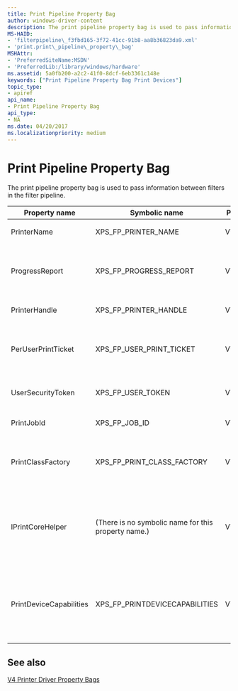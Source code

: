 ```yaml
---
title: Print Pipeline Property Bag
author: windows-driver-content
description: The print pipeline property bag is used to pass information between filters in the filter pipeline.Property nameSymbolic nameProperty typeDescriptionPrinterNameXPS\_FP\_PRINTER\_NAMEVT\_BSTRThe printer name.ProgressReportXPS\_FP\_PROGRESS\_REPORTVT\_UNKNOWNA pointer to an IUnknown interface. Call QueryInterface to obtain a pointer to the IPrintPipelineProgressReport interface.PrinterHandleXPS\_FP\_PRINTER\_HANDLE VT\_BYREFThe printer handle. The filter should not close this handle.PerUserPrintTicketXPS\_FP\_USER\_PRINT\_TICKETVT\_UNKNOWNA pointer to an IUnknown interface. Call QueryInterface to obtain a pointer to the IPrintReadStreamFactory interface.UserSecurityTokenXPS\_FP\_USER\_TOKENVT\_BYREFA handle that the filter can use to impersonate the user account that submitted the print job.PrintJobIdXPS\_FP\_JOB\_IDVT\_UI4The print job identification number.PrintClassFactoryXPS\_FP\_PRINT\_CLASS\_FACTORYVT\_UNKNOWNA pointer to an IUnknown interface. Call QueryInterface to obtain a pointer to the IPrintClassObjectFactory interface.IPrintCoreHelper(There is no symbolic name for this property name.)VT\_UNKNOWNA pointer to an IUnknown interface. Call QueryInterface to obtain a pointer to the IPrintCoreHelper interface.Note that this property is only available in XPSDrv printer drivers that use the unidrvui.dll as the configuration UI DLL.PrintDeviceCapabilitiesXPS\_FP\_PRINTDEVICECAPABILITIES VT\_UNKNOWNA pointer to an IUnknown interface. Call QueryInterface to obtain a pointer to the IPrintReadStreamFactory interface.Allows XPS rendering filters to retrieve PrintDeviceCapabilities XML files from the Print filter pipeline property bag.
MS-HAID:
- 'filterpipeline\_f3fbd165-3f72-41cc-91b8-aa8b36823da9.xml'
- 'print.print\_pipeline\_property\_bag'
MSHAttr:
- 'PreferredSiteName:MSDN'
- 'PreferredLib:/library/windows/hardware'
ms.assetid: 5a0fb200-a2c2-41f0-8dcf-6eb3361c148e
keywords: ["Print Pipeline Property Bag Print Devices"]
topic_type:
- apiref
api_name:
- Print Pipeline Property Bag
api_type:
- NA
ms.date: 04/20/2017
ms.localizationpriority: medium
---
```


# Print Pipeline Property Bag

The print pipeline property bag is used to pass information between filters in the filter pipeline.

<table>
<colgroup>
<col width="25%" />
<col width="25%" />
<col width="25%" />
<col width="25%" />
</colgroup>
<thead>
<tr class="header">
<th>Property name</th>
<th>Symbolic name</th>
<th>Property type</th>
<th>Description</th>
</tr>
</thead>
<tbody>
<tr class="odd">
<td><p>PrinterName</p></td>
<td><p>XPS_FP_PRINTER_NAME</p></td>
<td><p>VT_BSTR</p></td>
<td><p>The printer name.</p></td>
</tr>
<tr class="even">
<td><p>ProgressReport</p></td>
<td><p>XPS_FP_PROGRESS_REPORT</p></td>
<td><p>VT_UNKNOWN</p></td>
<td><p>A pointer to an <strong>IUnknown</strong> interface. Call <strong>QueryInterface</strong> to obtain a pointer to the [IPrintPipelineProgressReport](https://msdn.microsoft.com/library/windows/hardware/ff554314) interface.</p></td>
</tr>
<tr class="odd">
<td><p>PrinterHandle</p></td>
<td><p>XPS_FP_PRINTER_HANDLE</p></td>
<td><p>VT_BYREF</p></td>
<td><p>The printer handle. The filter should not close this handle.</p></td>
</tr>
<tr class="even">
<td><p>PerUserPrintTicket</p></td>
<td><p>XPS_FP_USER_PRINT_TICKET</p></td>
<td><p>VT_UNKNOWN</p></td>
<td><p>A pointer to an <strong>IUnknown</strong> interface. Call <strong>QueryInterface</strong> to obtain a pointer to the [IPrintReadStreamFactory](https://msdn.microsoft.com/library/windows/hardware/ff554338) interface.</p></td>
</tr>
<tr class="odd">
<td><p>UserSecurityToken</p></td>
<td><p>XPS_FP_USER_TOKEN</p></td>
<td><p>VT_BYREF</p></td>
<td><p>A handle that the filter can use to impersonate the user account that submitted the print job.</p></td>
</tr>
<tr class="even">
<td><p>PrintJobId</p></td>
<td><p>XPS_FP_JOB_ID</p></td>
<td><p>VT_UI4</p></td>
<td><p>The print job identification number.</p></td>
</tr>
<tr class="odd">
<td><p>PrintClassFactory</p></td>
<td><p>XPS_FP_PRINT_CLASS_FACTORY</p></td>
<td><p>VT_UNKNOWN</p></td>
<td><p>A pointer to an <strong>IUnknown</strong> interface. Call <strong>QueryInterface</strong> to obtain a pointer to the [IPrintClassObjectFactory](https://msdn.microsoft.com/library/windows/hardware/ff551955) interface.</p></td>
</tr>
<tr class="even">
<td><p>IPrintCoreHelper</p></td>
<td><p>(There is no symbolic name for this property name.)</p></td>
<td><p>VT_UNKNOWN</p></td>
<td><p>A pointer to an <strong>IUnknown</strong> interface. Call <strong>QueryInterface</strong> to obtain a pointer to the [IPrintCoreHelper](https://msdn.microsoft.com/library/windows/hardware/ff552960) interface.</p>
<p>Note that this property is only available in XPSDrv printer drivers that use the unidrvui.dll as the configuration UI DLL.</p></td>
</tr>
<tr class="odd">
<td><p>PrintDeviceCapabilities</p></td>
<td><p>XPS_FP_PRINTDEVICECAPABILITIES</p></td>
<td><p>VT_UNKNOWN</p></td>
<td><p>A pointer to an <strong>IUnknown</strong> interface. Call <strong>QueryInterface</strong> to obtain a pointer to the [IPrintReadStreamFactory](https://msdn.microsoft.com/library/windows/hardware/ff554338) interface.</p>
<p>Allows XPS rendering filters to retrieve PrintDeviceCapabilities XML files from the Print filter pipeline property bag.</p></td>
</tr>
</tbody>
</table>

## See also

[V4 Printer Driver Property Bags](https://docs.microsoft.com/windows-hardware/drivers/print/v4-driver-property-bags)
